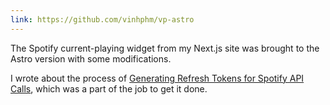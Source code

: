 ```yaml
---
link: https://github.com/vinhphm/vp-astro
---
```


The <span i-logos-spotify-icon /> Spotify current-playing widget from my Next.js site was brought to the Astro version with some modifications.

I wrote about the process of [Generating Refresh Tokens for Spotify API Calls](/posts/spotify-refresh-token), which was a part of the job to get it done.
